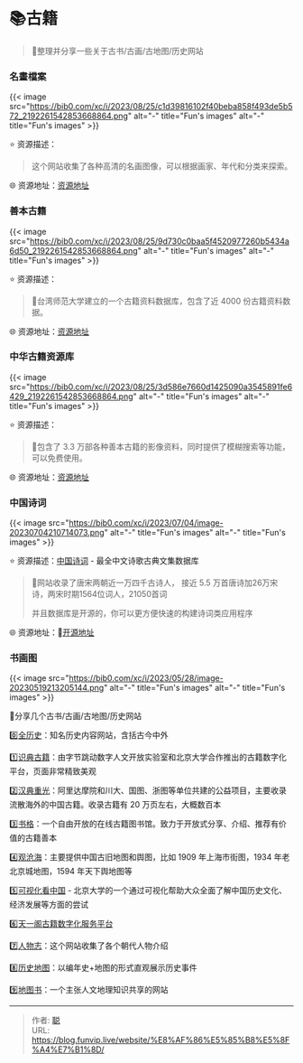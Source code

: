 # 📚古籍


> 🤖整理并分享一些关于古书/古画/古地图/历史网站
>

<!--more-->

### 名畫檔案

{{< image src="https://bib0.com/xc/i/2023/08/25/c1d39816102f40beba858f493de5b572_2192261542853668864.png" alt="-"  title="Fun's images" alt="-"  title="Fun's images" >}}   

⭐️  资源描述：

>这个网站收集了各种高清的名画图像，可以根据画家、年代和分类来探索。 

🌐 资源地址：[资源地址](https://www.ss.net.tw/)

### 善本古籍

{{< image src="https://bib0.com/xc/i/2023/08/25/9d730c0baa5f4520977260b5434a6d50_2192261542853668864.png" alt="-"  title="Fun's images" alt="-"  title="Fun's images" >}}   

⭐️  资源描述：

>📄台湾师范大学建立的一个古籍资料数据库，包含了近 4000 份古籍资料数据。  

🌐 资源地址：[资源地址](http://da.lib.ntnu.edu.tw/rarebook/ug-201.jsp)

### 中华古籍资源库

{{< image src="https://bib0.com/xc/i/2023/08/25/3d586e7660d1425090a3545891fe6429_2192261542853668864.png" alt="-"  title="Fun's images" alt="-"  title="Fun's images" >}}   

⭐️  资源描述：

>📄包含了 3.3 万部各种善本古籍的影像资料，同时提供了模糊搜索等功能，可以免费使用。 
>

🌐 资源地址：[资源地址](http://www.nlc.cn/pcab/zy/zhgj_zyk/)

### 中国诗词

{{< image src="https://bib0.com/xc/i/2023/07/04/image-20230704210714073.png" alt="-"  title="Fun's images" alt="-"  title="Fun's images" >}}    

⭐️  资源描述：[中国诗词](https://shici.store/huajianji/) - 最全中文诗歌古典文集数据库

>📄网站收录了唐宋两朝近一万四千古诗人， 接近 5.5 万首唐诗加26万宋诗，两宋时期1564位词人，21050首词
>
>并且数据库是开源的，你可以更方便快速的构建诗词类应用程序

🌐 资源地址：🧩[开源地址](https://github.com/chinese-poetry/chinese-poetry)

### 书画图

{{< image src="https://bib0.com/xc/i/2023/05/28/image-20230519213205144.png" alt="-"  title="Fun's images" alt="-"  title="Fun's images" >}}    

📃分享几个古书/古画/古地图/历史网站

0️⃣[全历史](https://www.allhistory.com/)：知名历史内容网站，含括古今中外

1️⃣[识典古籍](https://www.shidianguji.com/)：由字节跳动数字人文开放实验室和北京大学合作推出的古籍数字化平台，页面非常精致美观

2️⃣[汉典重光](https://wenyuan.aliyun.com/home)：阿里达摩院和川大、国图、浙图等单位共建的公益项目，主要收录流散海外的中国古籍。收录古籍有 20 万页左右，大概数百本

3️⃣[书格](https://new.shuge.org/)：一个自由开放的在线古籍图书馆。致力于开放式分享、介绍、推荐有价值的古籍善本

4️⃣[观沧海](https://www.ageeye.cn/)：主要提供中国古旧地图和舆图，比如 1909 年上海市街图，1934 年老北京城地图，1594 年天下舆地图等

5️⃣[可视化看中国](https://vis.pku.edu.cn/vis4china/) - 北京大学的一个通过可视化帮助大众全面了解中国历史文化、经济发展等方面的尝试

6️⃣[天一阁古籍数字化服务平台](https://gj.tianyige.com.cn/)

7️⃣[人物志](https://renwuzhi.wiki/)：这个网站收集了各个朝代人物介绍

8️⃣[历史地图](https://history-maps.com/zh)：以编年史+地图的形式直观展示历史事件

9️⃣[地图书](https://www.ditushu.com/)：一个主张人文地理知识共享的网站


---

> 作者: [聪](/about)  
> URL: https://blog.funvip.live/website/%E8%AF%86%E5%85%B8%E5%8F%A4%E7%B1%8D/  

